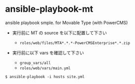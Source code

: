 ansible-playbook-mt
===================

ansible playbook smple. for Movable Type (with PowerCMS)

- 実行前に MT の source を以下に配置して下さい
  - `roles/web/files/MTA*.*.*-PowerCMSEnterprise*.*.zip`

- 実行前に以下 vars を確認して下さい
  - `group_vars/all`
  - `roles/web/vars/main.yml`

```
$ ansible-playbook -i hosts site.yml
```

